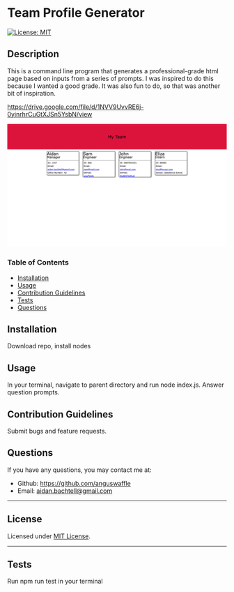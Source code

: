 # Team Profile Generator
  
  [![License: MIT](https://img.shields.io/badge/License-MIT-yellow.svg)](https://opensource.org/licenses/MIT)

  ## Description

  This is a command line program that generates a professional-grade html page based on inputs from a series of prompts. I was inspired to do this because I wanted a good grade. It was also fun to do, so that was another bit of inspiration.

  https://drive.google.com/file/d/1NVV9UvvRE6j-0yjnrhrCuGtXJSn5YsbN/view

  ![Team Profile Preview](/assets/team-profile-preview.jpg)

  ### Table of Contents

  * [Installation](#installation)
  * [Usage](#usage)
  * [Contribution Guidelines](#contribution-guidelines)
  * [Tests](#tests)
  * [Questions](#questions)
  

  ## Installation

  Download repo, install nodes


  ## Usage

  In your terminal, navigate to parent directory and run node index.js. Answer question prompts.


  ## Contribution Guidelines

  Submit bugs and feature requests.


  ## Questions

  If you have any questions, you may contact me at: 

  * Github: https://github.com/anguswaffle
  * Email: aidan.bachtell@gmail.com

  ---

  ## License 

  Licensed under [MIT License](https://opensource.org/licenses/MIT). 

  ---

  ## Tests

  Run npm run test in your terminal
  
